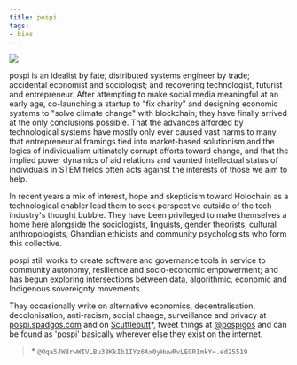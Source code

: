 ```yaml
---
title: pospi
tags:
- bios
---
```


![](/imgs/profilepic/pospi.jpg)

pospi is an idealist by fate; distributed systems engineer by trade; accidental economist and sociologist; and recovering technologist, futurist and entrepreneur. After attempting to make social media meaningful at an early age, co-launching a startup to "fix charity" and designing economic systems to "solve climate change" with blockchain; they have finally arrived at the only conclusions possible. That the advances afforded by technological systems have mostly only ever caused vast harms to many, that entrepreneurial framings tied into market-based solutionism and the logics of individualism ultimately corrupt efforts toward change, and that the implied power dynamics of aid relations and vaunted intellectual status of individuals in STEM fields often acts against the interests of those we aim to help.

In recent years a mix of interest, hope and skepticism toward Holochain as a technological enabler lead them to seek perspective outside of the tech industry's thought bubble. They have been privileged to make themselves a home here alongside the sociologists, linguists, gender theorists, cultural anthropologists, Ghandian ethicists and community psychologists who form this collective. 

pospi still works to create software and governance tools in service to community autonomy, resilience and socio-economic empowerment; and has begun exploring intersections between data, algorithmic, economic and Indigenous sovereignty movements.

They occasionally write on alternative economics, decentralisation, decolonisation, anti-racism, social change, surveillance and privacy at [pospi.spadgos.com](http://pospi.spadgos.com/) and on [Scuttlebutt](https://scuttlebutt.nz/)\*, tweet things at [@pospigos](https://twitter.com/pospigos) and can be found as 'pospi' basically wherever else they exist on the internet.

> \* `@Oqa5JW8rwWIVLBu38KkIb1IYz6Ax0yHuwRvLEGR1mkY=.ed25519`
